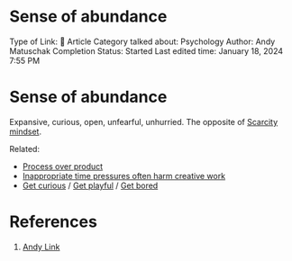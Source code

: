 # Sense of abundance

Type of Link: 📝 Article
Category talked about: Psychology
Author: Andy Matuschak
Completion Status: Started
Last edited time: January 18, 2024 7:55 PM

# **Sense of abundance**

Expansive, curious, open, unfearful, unhurried. The opposite of [Scarcity mindset](https://notes.andymatuschak.org/z99vBTQN4Rp1DSxZDYpAufr).

Related:

- [Process over product](Process%20over%20product.md)
- [Inappropriate time pressures often harm creative work](https://notes.andymatuschak.org/z9TuEpnqEtLdy2TWWVicLsU)
- [Get curious](https://notes.andymatuschak.org/z5zoV8TdSds59vQEkqp3JEz) / [Get playful](https://notes.andymatuschak.org/zQ48c3CqTAtpJJ2itF7Uu85) / [Get bored](https://notes.andymatuschak.org/zL7p6gaECTXdiirrFVSUTAW)

# References

1. [Andy Link](https://notes.andymatuschak.org/About_these_notes?stackedNotes=z5E5QawiXCMbtNtupvxeoEX&stackedNotes=zKGjQtsTKgscAoq271ZzKqw&stackedNotes=zNQV445UEcyLXVsRVgoVSfv&stackedNotes=zFuk9QqspNYHAgvzZc33ZGH&stackedNotes=zDXBGEWk7msyonQ2Ngnrf8h&stackedNotes=zB74H9CuWrosEuqve7jZyCo&stackedNotes=zRbqwbnhmVdfLtKxMCibMoX&stackedNotes=zH7AVUkqYYK7xmoAn8PTpAV&stackedNotes=z2qjVZKqSqrqkhFhvUpPDtd&stackedNotes=zQvbnYfHdG1gARTbtC4pje6&stackedNotes=zKBhqUkoRWoNV72aG21GYst&stackedNotes=zKzUzQENhyEDnuwPUhh2EQM&stackedNotes=zME6gV6mc1mQ2KDE5acyho8&stackedNotes=z2iksmfhifvy5a16Abv5MUW&stackedNotes=zHTevHGZQPu8QHpRhUmtsuK&stackedNotes=zSve33D7x1qe5WUjojDcM9y&stackedNotes=z2q7U5ZvXeDxXD6vXAbZb9a&stackedNotes=zWTgG8ddRz5h1WbNMYnrnqX&stackedNotes=zY4QE4Q6NJpGZZh4Binv2xB&stackedNotes=z6UeyEqpiLy4E6CSkTbN8Tc)